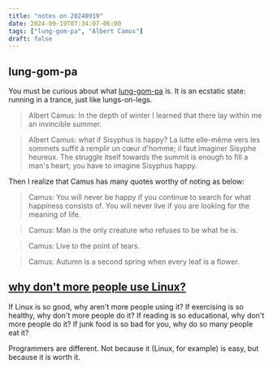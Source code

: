 ```yaml
---
title: "notes on 20240919"
date: 2024-09-19T07:34:07-06:00
tags: ["lung-gom-pa", "Albert Camus"]
draft: false
---
```


## lung-gom-pa

You must be curious about what [lung-gom-pa](https://theamericanscholar.org/how-to-live-with-dying/) is. It is an ecstatic state: running in a trance, just like lungs-on-legs. 

> Albert Camus: In the depth of winter I learned that there lay within me an invincible summer.

> Albert Camus: what if Sisyphus is happy? La lutte elle-même vers les sommets suffit à remplir un cœur d'homme; il faut imaginer Sisyphe heureux. The struggle itself towards the summit is enough to fill a man's heart; you have to imagine Sisyphus happy.

Then I realize that Camus has many quotes worthy of noting as below:

> Camus: You will never be happy if you continue to search for what happiness consists of. You will never live if you are looking for the meaning of life.

> Camus: Man is the only creature who refuses to be what he is.

> Camus: Live to the point of tears.

> Camus: Autumn is a second spring when every leaf is a flower.

## [why don't more people use Linux?](https://world.hey.com/dhh/why-don-t-more-people-use-linux-33b75f53)

If Linux is so good, why aren't more people using it?
If exercising is so healthy, why don't more people do it?
If reading is so educational, why don't more people do it?
If junk food is so bad for you, why do so many people eat it?

Programmers are different. Not because it (Linux, for example) is easy, but because it is worth it.

